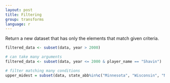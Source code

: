 ```yaml
---
layout: post
title: Filtering
group: transforms
language: r
---
```

Return a new dataset that has only the elements that match given criteria.

```r
filtered_data <- subset(data, year > 2000)

# can take many arguments
filtered_data <- subset(data, year <= 2000 & player_name == "Shavin")

# filter matching many conditions
upper_midest = subset(data, state_abb%in%c("Minnesota", "Wisconsin", "North Dakota", "South Dakota"))
```
